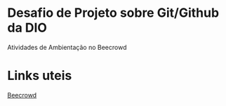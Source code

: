 # Desafio de Projeto sobre Git/Github da DIO
Atividades de Ambientação no Beecrowd

# Links uteis
[Beecrowd](https://www.beecrowd.com.br/judge/pt)
